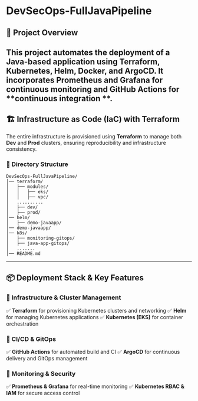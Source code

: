 # DevSecOps-FullJavaPipeline

## 🚀 Project Overview
This project automates the deployment of a **Java-based application** using **Terraform, Kubernetes, Helm, Docker, and ArgoCD**. It incorporates **Prometheus and Grafana** for **continuous monitoring** and **GitHub Actions** for **continuous integration **.
---

## 🏗️ Infrastructure as Code (IaC) with Terraform
The entire infrastructure is provisioned using **Terraform** to manage both **Dev** and **Prod** clusters, ensuring reproducibility and infrastructure consistency.

### **📂 Directory Structure**
```
DevSecOps-FullJavaPipeline/
│── terraform/
│   ├── modules/
│   │   ├── eks/
│   │   ├── vpc/
│   ..........
│   ├── dev/
│   ├── prod/
│── helm/
│   ├── demo-javaapp/
│── demo-javaapp/
│── k8s/
│   ├── monitoring-gitops/
│   ├── java-app-gitops/
│   .......
│── README.md
```

---

## 📦 Deployment Stack & Key Features
### **🔹 Infrastructure & Cluster Management**
✅ **Terraform** for provisioning Kubernetes clusters and networking
✅ **Helm** for managing Kubernetes applications
✅ **Kubernetes (EKS)** for container orchestration

### **🔹 CI/CD & GitOps**
✅ **GitHub Actions** for automated build and CI
✅ **ArgoCD** for continuous delivery and GitOps management

### **🔹 Monitoring & Security**
✅ **Prometheus & Grafana** for real-time monitoring
✅ **Kubernetes RBAC & IAM** for secure access control



